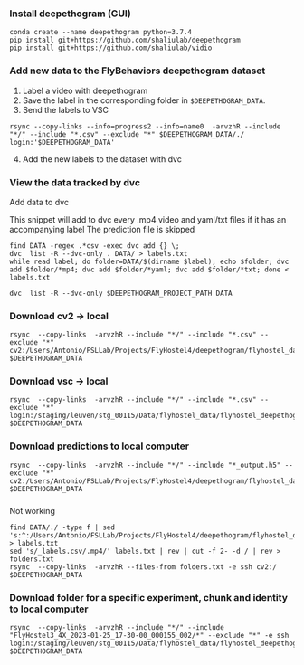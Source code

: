 ### Install deepethogram (GUI)


```
conda create --name deepethogram python=3.7.4
pip install git+https://github.com/shaliulab/deepethogram
pip install git+https://github.com/shaliulab/vidio

```

### Add new data to the FlyBehaviors deepethogram dataset

1. Label a video with deepethogram
2. Save the label in the corresponding folder in `$DEEPETHOGRAM_DATA`.
3. Send the labels to VSC

```
rsync --copy-links --info=progress2 --info=name0  -arvzhR --include "*/" --include "*.csv" --exclude "*" $DEEPETHOGRAM_DATA/./  login:'$DEEPETHOGRAM_DATA'
```

4. Add the new labels to the dataset with dvc

### View the data tracked by dvc

Add data to dvc

This snippet will add to dvc every .mp4 video and yaml/txt files if it has an accompanying label
The prediction file is skipped

```
find DATA -regex .*csv -exec dvc add {} \;
dvc  list -R --dvc-only . DATA/ > labels.txt
while read label; do folder=DATA/$(dirname $label); echo $folder; dvc add $folder/*mp4; dvc add $folder/*yaml; dvc add $folder/*txt; done < labels.txt
```


```
dvc  list -R --dvc-only $DEEPETHOGRAM_PROJECT_PATH DATA
```

### Download cv2 -> local

```
rsync  --copy-links  -arvzhR --include "*/" --include "*.csv" --exclude "*" cv2:/Users/Antonio/FSLLab/Projects/FlyHostel4/deepethogram/flyhostel_data/flyhostel_deepethogram/DATA/./  $DEEPETHOGRAM_DATA
```

### Download vsc -> local

```
rsync  --copy-links  -arvzhR --include "*/" --include "*.csv" --exclude "*" login:/staging/leuven/stg_00115/Data/flyhostel_data/flyhostel_deepethogram/DATA/./  $DEEPETHOGRAM_DATA
```


### Download predictions to local computer

```
rsync  --copy-links  -arvzhR --include "*/" --include "*_output.h5" --exclude "*" cv2:/Users/Antonio/FSLLab/Projects/FlyHostel4/deepethogram/flyhostel_data/flyhostel_deepethogram/DATA/./  $DEEPETHOGRAM_DATA
```

###

Not working

```
find DATA/./ -type f | sed 's:^:/Users/Antonio/FSLLab/Projects/FlyHostel4/deepethogram/flyhostel_data/flyhostel_deepethogram/:' > labels.txt
sed 's/_labels.csv/.mp4/' labels.txt | rev | cut -f 2- -d / | rev > folders.txt
rsync  --copy-links  -arvzhR --files-from folders.txt -e ssh cv2:/ $DEEPETHOGRAM_DATA
```


### Download folder for a specific experiment, chunk and identity to local computer

```
rsync  --copy-links  -arvzhR --include "*/" --include "FlyHostel3_4X_2023-01-25_17-30-00_000155_002/*" --exclude "*" -e ssh login:/staging/leuven/stg_00115/Data/flyhostel_data/flyhostel_deepethogram/DATA/./  $DEEPETHOGRAM_DATA
```